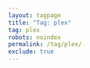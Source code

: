 ```yaml
---
layout: tagpage
title: "Tag: plex"
tag: plex
robots: noindex
permalink: /tag/plex/
exclude: true
---
```

